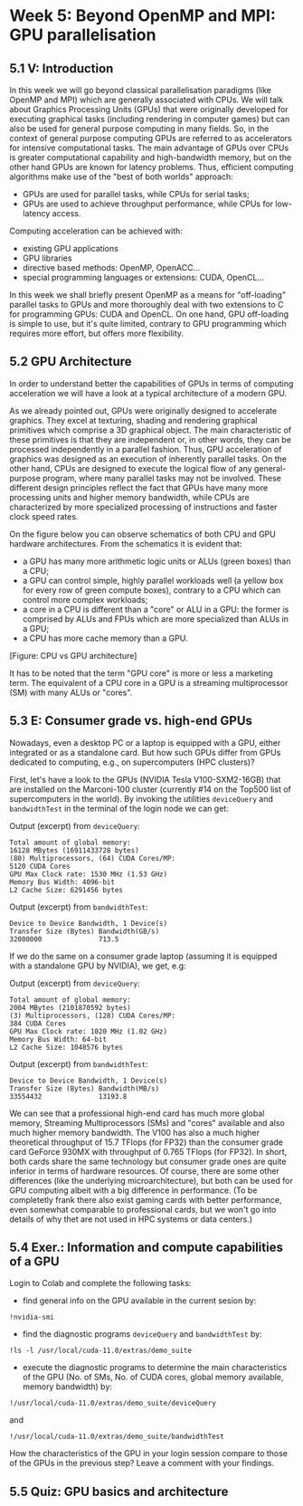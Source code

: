 # Week 5: Beyond OpenMP and MPI: GPU parallelisation 

## 5.1 V: Introduction

In this week we will go beyond classical parallelisation paradigms (like OpenMP and MPI) which are generally associated with CPUs. We will talk about Graphics Processing Units (GPUs) that were originally developed for executing graphical tasks (including rendering in computer games) but can also be used for general purpose computing in many fields. So, in the context of general purpose computing GPUs are referred to as accelerators for intensive computational tasks. The main advantage of GPUs over CPUs is greater computational capability and high-bandwidth memory, but on the other hand GPUs are known for latency problems. Thus, efficient computing algorithms make use of the "best of both worlds" approach:

- GPUs are used for parallel tasks, while CPUs for serial tasks;
- GPUs are used to achieve throughput performance, while CPUs for low-latency access.

Computing acceleration can be achieved with:

- existing GPU applications
- GPU libraries
- directive based methods: OpenMP, OpenACC...
- special programming languages or extensions: CUDA, OpenCL...

In this week we shall briefly present OpenMP as a means for "off-loading" parallel tasks to GPUs and more thoroughly deal with two extensions to C for programming GPUs: CUDA and OpenCL. On one hand, GPU off-loading is simple to use, but it's quite limited, contrary to GPU programming which requires more effort, but offers more flexibility.

## 5.2 GPU Architecture

In order to understand better the capabilities of GPUs in terms of computing acceleration we will have a look at a typical architecture of a modern GPU.

As we already pointed out, GPUs were originally designed to accelerate graphics. They excel at texturing, shading and rendering graphical primitives which comprise a 3D graphical object. The main characteristic of these primitives is that they are independent or, in other words, they can be processed independently in a parallel fashion. Thus, GPU acceleration of graphics was designed as an execution of inherently parallel tasks. On the other hand, CPUs are designed to execute the logical flow of any general-purpose program, where many parallel tasks may not be involved. These different design principles reflect the fact that GPUs have many more processing units and higher memory bandwidth, while CPUs are characterized by more specialized processing of instructions and faster clock speed rates.

On the figure below you can observe schematics of both CPU and GPU hardware architectures. From the schematics it is evident that:

- a GPU has many more arithmetic logic units or ALUs (green boxes) than a CPU;
- a GPU can control simple, highly parallel workloads well (a yellow box for every row of green compute boxes), contrary to a CPU which can control more complex workloads;
- a core in a CPU is different than a "core" or ALU in a GPU: the former is comprised by ALUs and FPUs which are more specialized than ALUs in a GPU;
- a CPU has more cache memory than a GPU.

[Figure: CPU vs GPU architecture]

It has to be noted that the term "GPU core" is more or less a marketing term. The equivalent of a CPU core in a GPU is a streaming multiprocessor (SM) with many ALUs or "cores".

## 5.3 E: Consumer grade vs. high-end GPUs

Nowadays, even a desktop PC or a laptop is equipped with a GPU, either integrated or as a standalone card. But how such GPUs differ from GPUs dedicated to computing, e.g., on supercomputers (HPC clusters)?

First, let's have a look to the GPUs (NVIDIA Tesla V100-SXM2-16GB) that are installed on the Marconi-100 cluster (currently #14 on the Top500 list of supercomputers in the world). By invoking the utilities ```deviceQuery``` and ```bandwidthTest``` in the terminal of the login node we can get:

Output (excerpt) from ```deviceQuery```:

```
Total amount of global memory:
16128 MBytes (16911433728 bytes)
(80) Multiprocessors, (64) CUDA Cores/MP:
5120 CUDA Cores
GPU Max Clock rate: 1530 MHz (1.53 GHz)
Memory Bus Width: 4096-bit
L2 Cache Size: 6291456 bytes
```
Output (excerpt) from ```bandwidthTest```:

```
Device to Device Bandwidth, 1 Device(s)
Transfer Size (Bytes) Bandwidth(GB/s)
32000000              713.5
```

If we do the same on a consumer grade laptop (assuming it is equipped with a standalone GPU by NVIDIA), we get, e.g:

Output (excerpt) from ```deviceQuery```:

```
Total amount of global memory:
2004 MBytes (2101870592 bytes)
(3) Multiprocessors, (128) CUDA Cores/MP:
384 CUDA Cores
GPU Max Clock rate: 1020 MHz (1.02 GHz)
Memory Bus Width: 64-bit
L2 Cache Size: 1048576 bytes
```

Output (excerpt) from ```bandwidthTest```:

```
Device to Device Bandwidth, 1 Device(s)
Transfer Size (Bytes) Bandwidth(MB/s)
33554432              13193.8
```

We can see that a professional high-end card has much more global memory, Streaming Multiprocessors (SMs) and "cores" available and also much higher memory bandwidth. The V100 has also a much higher theoretical throughput of 15.7 TFlops (for FP32) than the consumer grade card GeForce 930MX with throughput of 0.765 TFlops (for FP32). In short, both cards share the same technology but consumer grade ones are quite inferior in terms of hardware resources. Of course, there are some other differences (like the underlying microarchitecture), but both can be used for GPU computing albeit with a big difference in performance. (To be completetly frank there also exist gaming cards with better performance, even somewhat comparable to professional cards, but we won't go into details of why thet are not used in HPC systems or data centers.)

## 5.4 Exer.: Information and compute capabilities of a GPU

Login to Colab and complete the following tasks:

- find general info on the GPU available in the current sesion by:

```
!nvidia-smi
```

- find the diagnostic programs ```deviceQuery``` and ```bandwidthTest``` by:

```
!ls -l /usr/local/cuda-11.0/extras/demo_suite

```

- execute the diagnostic programs to determine the main characteristics of the GPU (No. of SMs,
No. of CUDA cores, global memory available, memory bandwidth) by:

```
!/usr/local/cuda-11.0/extras/demo_suite/deviceQuery
```

and

```
!/usr/local/cuda-11.0/extras/demo_suite/bandwidthTest
```

How the characteristics of the GPU in your login session compare to those of the GPUs in the previous step? Leave a comment with your findings.

## 5.5 Quiz: GPU basics and architecture